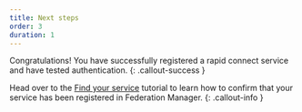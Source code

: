 ```yaml
---
title: Next steps
order: 3
duration: 1
---
```


Congratulations! You have successfully registered a rapid connect service and have tested authentication.
{: .callout-success }

Head over to the [Find your service](http://127.0.0.1:4000/find-your-registered-services/01-overview) tutorial to learn how to confirm that your service has been registered in Federation Manager.
{: .callout-info }